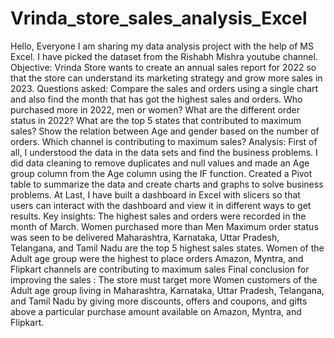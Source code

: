 # Vrinda_store_sales_analysis_Excel

Hello, Everyone I am sharing my data analysis project with the help of MS Excel. I have picked the dataset from the Rishabh Mishra youtube channel.
Objective:
Vrinda Store wants to create an annual sales report for 2022 so that the store can understand its marketing strategy and grow more sales in 2023.
Questions asked:
Compare the sales and orders using a single chart and also find the month that has got the highest sales and orders.
Who purchased more in 2022, men or women?
What are the different order status in 2022?
What are the top 5 states that contributed to maximum sales?
Show the relation between Age and gender based on the number of orders.
Which channel is contributing to maximum sales?
Analysis:
First of all, I understood the data in the data sets and find the business problems.
I did data cleaning to remove duplicates and null values and made an Age group column from the Age column using the IF function.
Created a Pivot table to summarize the data and create charts and graphs to solve business problems.
At Last, I have built a dashboard in Excel with slicers so that users can interact with the dashboard and view it in different ways to get results.
Key insights:
The highest sales and orders were recorded in the month of March.
Women purchased more than Men
Maximum order status was seen to be delivered
Maharashtra, Karnataka, Uttar Pradesh, Telangana, and Tamil Nadu are the top 5 highest sales states.
Women of the Adult age group were the highest to place orders
Amazon, Myntra, and Flipkart channels are contributing to maximum sales
Final conclusion for improving the sales :
The store must target more Women customers of the Adult age group living in Maharashtra, Karnataka, Uttar Pradesh, Telangana, and Tamil Nadu by giving more discounts, offers and coupons, and gifts above a particular purchase amount available on Amazon, Myntra, and Flipkart.
